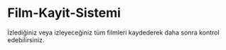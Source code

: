 # Film-Kayit-Sistemi
İzlediğiniz veya izleyeceğiniz tüm filmleri kaydederek daha sonra kontrol edebilirsiniz.
